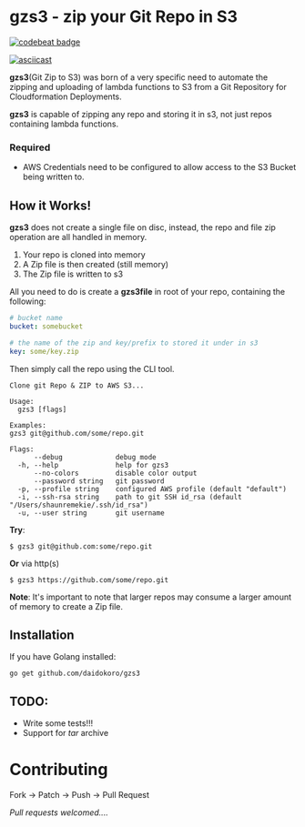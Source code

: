 # gzs3 - zip your Git Repo in S3

[![codebeat badge](https://codebeat.co/badges/13cd8045-d01f-4425-8125-49e45f899a2b)](https://codebeat.co/projects/github-com-daidokoro-gzs3-master)

[![asciicast](https://asciinema.org/a/rrDghylQhrx8FN34p33tSbJTL.png)](https://asciinema.org/a/rrDghylQhrx8FN34p33tSbJTL?speed=1.5)

__gzs3__(Git Zip to S3) was born of a very specific need to automate the zipping and uploading of lambda functions to S3 from a Git Repository for Cloudformation Deployments.

__gzs3__ is capable of zipping any repo and storing it in s3, not just repos containing lambda functions.


### Required

- AWS Credentials need to be configured to allow access to the S3 Bucket being written to.


## How it Works!

__gzs3__ does not create a single file on disc, instead, the repo and file zip operation are all handled in memory.

1. Your repo is cloned into memory
2. A Zip file is then created (still memory)
3. The Zip file is written to s3

All you need to do is create a __gzs3file__ in root of your repo, containing the following:

```yaml
# bucket name
bucket: somebucket

# the name of the zip and key/prefix to stored it under in s3
key: some/key.zip
```


Then simply call the repo using the CLI tool.

```
Clone git Repo & ZIP to AWS S3...

Usage:
  gzs3 [flags]

Examples:
gzs3 git@github.com/some/repo.git

Flags:
      --debug             debug mode
  -h, --help              help for gzs3
      --no-colors         disable color output
      --password string   git password
  -p, --profile string    configured AWS profile (default "default")
  -i, --ssh-rsa string    path to git SSH id_rsa (default "/Users/shaunremekie/.ssh/id_rsa")
  -u, --user string       git username
```

__Try__:

```
$ gzs3 git@github.com:some/repo.git
```

__Or__ via http(s)

```
$ gzs3 https://github.com/some/repo.git
```


__Note__: It's important to note that larger repos may consume a larger amount of memory to create a Zip file.

## Installation

If you have Golang installed:

`go get github.com/daidokoro/gzs3`


## TODO:
- Write some tests!!!
- Support for _tar_ archive

# Contributing

Fork -> Patch -> Push -> Pull Request

_Pull requests welcomed...._
